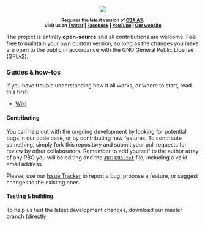 <p align="center">
    <img src="http://www.battlegroup21.com/styles/WoWDraenor/theme/images/logo_bg21.png">
</p>

<p align="center">
    <sup><strong>Requires the latest version of <a href="https://github.com/CBATeam/CBA_A3/releases">CBA A3</a>.<br/>
    Visit us on <a href="https://twitter.com/BattleGroup21">Twitter</a> | <a href="https://www.facebook.com/battlegroup21">Facebook</a> | <a href="https://www.youtube.com/c/Battlegroup21">YouTube</a> | <a href="http://www.battlegroup21.com">Our website</a></strong></sup>
</p>

The project is entirely **open-source** and all contributions are welcome. Feel free to maintain your own custom version, so long as the changes you make are open to the public in accordance with the GNU General Public License (GPLv2).

### Guides & how-tos
If you have trouble understanding how it all works, or where to start, read this first:
- [Wiki](https://github.com/ElTyranos/BG21_Sandbox.altis/wiki)

#### Contributing
You can help out with the ongoing development by looking for potential bugs in our code base, or by contributing new features. To contribute something, simply fork this repository and submit your pull requests for review by other collaborators. Remember to add yourself to the author array of any PBO you will be editing and the [`AUTHORS.txt`](https://github.com/acemod/ACE3/blob/master/AUTHORS.txt) file; including a valid email address.

Please, use our [Issue Tracker](https://github.com/ElTyranos/BG21_Sandbox.altis/issues) to report a bug, propose a feature, or suggest changes to the existing ones.

#### Testing & building
To help us test the latest development changes, download our master branch ([directly](https://github.com/ElTyranos/BG21_Sandbox.altis/archive/master.zip)
